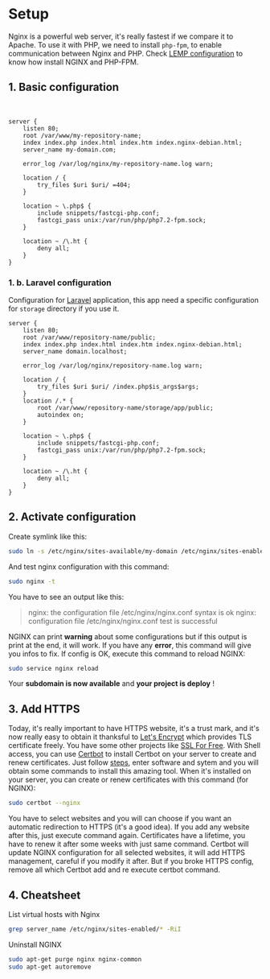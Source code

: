 # Setup

Nginx is a powerful web server, it's really fastest if we compare it to Apache. To use it with PHP, we need to install `php-fpm`, to enable communication between Nginx and PHP. Check [LEMP configuration](/guides/digital-ocean-init.html#_3-lemp-linux-nginx-mysql-php) to know how install NGINX and PHP-FPM.

## 1. Basic configuration

&nbsp;

<vue-code-info ext="nginx" path="/etc/nginx/sites-available/my-domain"></vue-code-info>
```nginx{3,5,7}
server {
    listen 80;
    root /var/www/my-repository-name;
    index index.php index.html index.htm index.nginx-debian.html;
    server_name my-domain.com;

    error_log /var/log/nginx/my-repository-name.log warn;

    location / {
        try_files $uri $uri/ =404;
    }

    location ~ \.php$ {
        include snippets/fastcgi-php.conf;
        fastcgi_pass unix:/var/run/php/php7.2-fpm.sock;
    }

    location ~ /\.ht {
        deny all;
    }
}
```

### 1. b. Laravel configuration

Configuration for [Laravel](https://laravel.com/) application, this app need a specific configuration for `storage` directory if you use it.

<vue-code-info ext="nginx" path="/etc/nginx/sites-available/my-laravel-domain"></vue-code-info>
```nginx{3,5,7,10,13}
server {
    listen 80;
    root /var/www/repository-name/public;
    index index.php index.html index.htm index.nginx-debian.html;
    server_name domain.localhost;

    error_log /var/log/nginx/repository-name.log warn;

    location / {
        try_files $uri $uri/ /index.php$is_args$args;
    }
    location /.* {
        root /var/www/repository-name/storage/app/public;
        autoindex on;
    }

    location ~ \.php$ {
        include snippets/fastcgi-php.conf;
        fastcgi_pass unix:/var/run/php/php7.2-fpm.sock;
    }

    location ~ /\.ht {
        deny all;
    }
}

```

## 2. Activate configuration

Create symlink like this:

```bash
sudo ln -s /etc/nginx/sites-available/my-domain /etc/nginx/sites-enabled/
```

And test nginx configuration with this command:

```bash
sudo nginx -t
```

You have to see an output like this:

> nginx: the configuration file /etc/nginx/nginx.conf syntax is ok
> nginx: configuration file /etc/nginx/nginx.conf test is successful

NGINX can print **warning** about some configurations but if this output is print at the end, it will work. If you have any **error**, this command will give you infos to fix. If config is OK, execute this command to reload NGINX:

```bash
sudo service nginx reload
```

Your **subdomain is now available** and **your project is deploy** !

## 3. Add HTTPS

Today, it's really important to have HTTPS website, it's a trust mark, and it's now really easy to obtain it thanksful to [Let's Encrypt](https://letsencrypt.org/) which provides TLS certificate freely. You have some other projects like [SSL For Free](https://www.sslforfree.com/).
With Shell access, you can use [Certbot](https://certbot.eff.org/) to install Certbot on your server to create and renew certificates. Just follow [steps](https://certbot.eff.org/instructions), enter software and sytem and you will obtain some commands to install this amazing tool. When it's installed on your server, you can create or renew certificates with this command (for NGINX):

```bash
sudo certbot --nginx
```

You have to select websites and you will can choose if you want an automatic redirection to HTTPS (it's a good idea). If you add any website after this, just execute command again. Certificates have a lifetime, you have to renew it after some weeks with just same command.
Certbot will update NGINX configuration for all selected websites, it will add HTTPS management, careful if you modify it after. But if you broke HTTPS config, remove all which Certbot add and re execute certbot command.

## 4. Cheatsheet

List virtual hosts with Nginx

```bash
grep server_name /etc/nginx/sites-enabled/* -RiI
```

Uninstall NGINX

```bash
sudo apt-get purge nginx nginx-common
sudo apt-get autoremove
```
